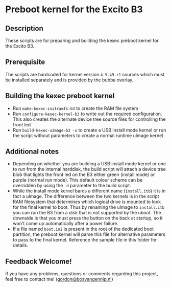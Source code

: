# Preboot kernel for the Excito B3

## Description
These scripts are for preparing and building the kexec preboot kernel for the Excito B3. 

## Prerequisite
The scripts are hardcoded for kernel version `4.9.49-r1` sources which must be installed separately and is provided by the bubba overlay.

## Building the kexec preboot kernel
* Run `make-kexec-initramfs-b3` to create the RAM file system
* Run `configure-kexec-kernel-b3` to write out the required configuration. This also creates the alternate device tree source files for controlling the front led
* Run `build-kexec-uImage-b3 -u` to create a USB install mode kernel or run the script without parameters to create a normal runtime uImage kernel

## Additional notes
* Depending on whether you are building a USB install mode kernel or one to run from the internal harddisk, the build script will attach a device tree blob that lights the front led on the B3 either green (install mode) or purple (normal run mode). This default colour scheme can be overridden by using the `-d` parameter to the build script.
* While the install mode kernel bares a different name (`install.itb`) it is in fact a uImage. The difference between the two kernels is in the script RAM filesystem that determines which logical drive is mounted to look for the final kernel to boot. Thus by renaming the uImage to `install.itb` you can run the B3 from a disk that is not supported by the uboot. The downside is that you must press the button on the back at startup, so it won't come up automatically after a power failure.
* If a file named `boot.ini` is present in the root of the dedicated boot partition, the preboot kernel will parse this file for alternative parameters to pass to the final kernel. Reference the sample file in this folder for details.

## Feedback Welcome!

If you have any problems, questions or comments regarding this project, feel free to contact me! (gordon@bosvangennip.nl)

